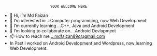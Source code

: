                           YOUR WELCOME HERE
- 👋 Hi, I’m Md Faizan
- 👀 I’m interested in ...Computer programming, now Web Development
- 🌱 I’m currently learning ...C++, Java and Android Development
- 💞️ I’m looking to collaborate on ...Android Devlopment
- 📫 How to reach me ...mdfaizan89c@gmail.com
- In Past i worked on Android Development and Wordpress, now learning Web Development.

<!---
faizan-bca/faizan-bca is a ✨ special ✨ repository because its `README.md` (this file) appears on your GitHub profile.
You can click the Preview link to take a look at your changes.
--->
